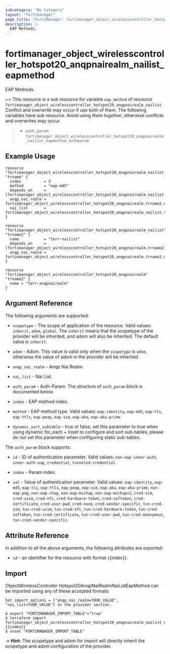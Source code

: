 ```yaml
---
subcategory: "No Category"
layout: "fortimanager"
page_title: "FortiManager: fortimanager_object_wirelesscontroller_hotspot20_anqpnairealm_nailist_eapmethod"
description: |-
  EAP Methods.
---
```


# fortimanager_object_wirelesscontroller_hotspot20_anqpnairealm_nailist_eapmethod
EAP Methods.

~> This resource is a sub resource for variable `eap_method` of resource `fortimanager_object_wirelesscontroller_hotspot20_anqpnairealm_nailist`. Conflict and overwrite may occur if use both of them.
The following variables have sub resource. Avoid using them together, otherwise conflicts and overwrites may occur.
>- `auth_param`: `fortimanager_object_wirelesscontroller_hotspot20_anqpnairealm_nailist_eapmethod_authparam`



## Example Usage

```hcl
resource "fortimanager_object_wirelesscontroller_hotspot20_anqpnairealm_nailist_eapmethod" "trname" {
  index          = 2
  method         = "eap-md5"
  depends_on     = [fortimanager_object_wirelesscontroller_hotspot20_anqpnairealm_nailist.trname2]
  anqp_nai_realm = fortimanager_object_wirelesscontroller_hotspot20_anqpnairealm.trname2.name
  nai_list       = fortimanager_object_wirelesscontroller_hotspot20_anqpnairealm_nailist.trname2.name
}

resource "fortimanager_object_wirelesscontroller_hotspot20_anqpnairealm_nailist" "trname2" {
  name           = "terr-nailist"
  depends_on     = [fortimanager_object_wirelesscontroller_hotspot20_anqpnairealm.trname2]
  anqp_nai_realm = fortimanager_object_wirelesscontroller_hotspot20_anqpnairealm.trname2.name
}

resource "fortimanager_object_wirelesscontroller_hotspot20_anqpnairealm" "trname2" {
  name = "terr-anqpnairealm"
}
```

## Argument Reference


The following arguments are supported:

* `scopetype` - The scope of application of the resource. Valid values: `inherit`, `adom`, `global`. The `inherit` means that the scopetype of the provider will be inherited, and adom will also be inherited. The default value is `inherit`.
* `adom` - Adom. This value is valid only when the `scopetype` is `adom`, otherwise the value of adom in the provider will be inherited.
* `anqp_nai_realm` - Anqp Nai Realm.
* `nai_list` - Nai List.

* `auth_param` - Auth-Param. The structure of `auth_param` block is documented below.
* `index` - EAP method index.
* `method` - EAP method type. Valid values: `eap-identity`, `eap-md5`, `eap-tls`, `eap-ttls`, `eap-peap`, `eap-sim`, `eap-aka`, `eap-aka-prime`.

* `dynamic_sort_subtable` - true or false, set this parameter to true when using dynamic for_each + toset to configure and sort sub-tables, please do not set this parameter when configuring static sub-tables.

The `auth_param` block supports:

* `id` - ID of authentication parameter. Valid values: `non-eap-inner-auth`, `inner-auth-eap`, `credential`, `tunneled-credential`.

* `index` - Param index.
* `val` - Value of authentication parameter. Valid values: `eap-identity`, `eap-md5`, `eap-tls`, `eap-ttls`, `eap-peap`, `eap-sim`, `eap-aka`, `eap-aka-prime`, `non-eap-pap`, `non-eap-chap`, `non-eap-mschap`, `non-eap-mschapv2`, `cred-sim`, `cred-usim`, `cred-nfc`, `cred-hardware-token`, `cred-softoken`, `cred-certificate`, `cred-user-pwd`, `cred-none`, `cred-vendor-specific`, `tun-cred-sim`, `tun-cred-usim`, `tun-cred-nfc`, `tun-cred-hardware-token`, `tun-cred-softoken`, `tun-cred-certificate`, `tun-cred-user-pwd`, `tun-cred-anonymous`, `tun-cred-vendor-specific`.



## Attribute Reference

In addition to all the above arguments, the following attributes are exported:
* `id` - an identifier for the resource with format {{index}}.

## Import

ObjectWirelessController Hotspot20AnqpNaiRealmNaiListEapMethod can be imported using any of these accepted formats:
```
Set import_options = ["anqp_nai_realm=YOUR_VALUE", "nai_list=YOUR_VALUE"] in the provider section.

$ export "FORTIMANAGER_IMPORT_TABLE"="true"
$ terraform import fortimanager_object_wirelesscontroller_hotspot20_anqpnairealm_nailist_eapmethod.labelname {{index}}
$ unset "FORTIMANAGER_IMPORT_TABLE"
```
-> **Hint:** The scopetype and adom for import will directly inherit the scopetype and adom configuration of the provider.

